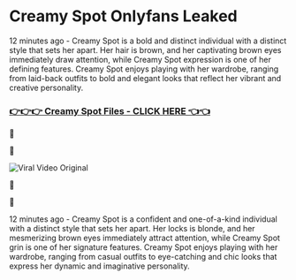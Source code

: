 # Creamy Spot Onlyfans Leaked

<p>12 minutes ago - Creamy Spot is a bold and distinct individual with a distinct style that sets her apart. Her hair is brown, and her captivating brown eyes immediately draw attention, while Creamy Spot expression is one of her defining features. Creamy Spot enjoys playing with her wardrobe, ranging from laid-back outfits to bold and elegant looks that reflect her vibrant and creative personality.</p><p>
<h3><a href="https://fansleaks.com-getfree.pro/creamy-spot" rel="nofollow">👉👉👉 Creamy Spot Files - CLICK HERE 👈👈</a></h3>
<p>🔻</p>
<p>🔻</p> <p>
<a href="https://fansleaks.com-getfree.pro/creamy-spot" rel="nofollow"><img src="https://i.imgur.com/0ZbtXZ5.gif" alt="Viral Video Original" style="max-width: 100%; display: inline-block;" data-target="animated-image.originalImage"></a>
<p>🔻</p>
<p>🔻</p> <p>12 minutes ago - Creamy Spot is a confident and one-of-a-kind individual with a distinct style that sets her apart. Her locks is blonde, and her mesmerizing brown eyes immediately attract attention, while Creamy Spot grin is one of her signature features. Creamy Spot enjoys playing with her wardrobe, ranging from casual outfits to eye-catching and chic looks that express her dynamic and imaginative personality.</p>